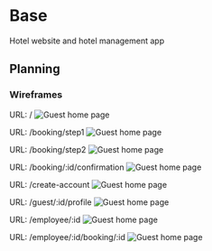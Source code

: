 # Base

Hotel website and hotel management app

## Planning

### Wireframes

URL: /
![Guest home page](planning/wireframes/guest-home.png)

URL: /booking/step1
![Guest home page](planning/wireframes/guest-booking-step1.png)

URL: /booking/step2
![Guest home page](planning/wireframes/guest-booking-step2.png)

URL: /booking/:id/confirmation
![Guest home page](planning/wireframes/guest-booking-confirmation.png)

URL: /create-account
![Guest home page](planning/wireframes/guest-create-account.png)

URL: /guest/:id/profile
![Guest home page](planning/wireframes/guest-profile.png)

URL: /employee/:id
![Guest home page](planning/wireframes/employee-dashboard.png)

URL: /employee/:id/booking/:id
![Guest home page](planning/wireframes/employee-booking-details.png)
